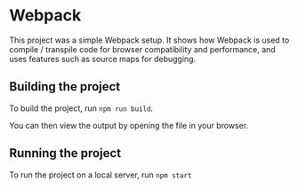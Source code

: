 # Webpack

This project was a simple Webpack setup. It shows how Webpack is used to compile / transpile code for browser compatibility and performance, and uses features such as source maps for debugging.

## Building the project

To build the project, run `npm run build`.

You can then view the output by opening the file in your browser.

## Running the project

To run the project on a local server, run `npm start`